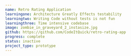```yaml
---
name: Retro Rating Application
learningone: Architecture Greatly Effects testability
learningtwo: Writing Code without tests is not fun
learningthree: Time intensive codebase
image: zombie_in_graveyard_2_instasize.jpg
github: https://github.com/CodeItQuick/retro-rating-app  
progress: complete 
status: inactive
project_type: prototype
---
```

